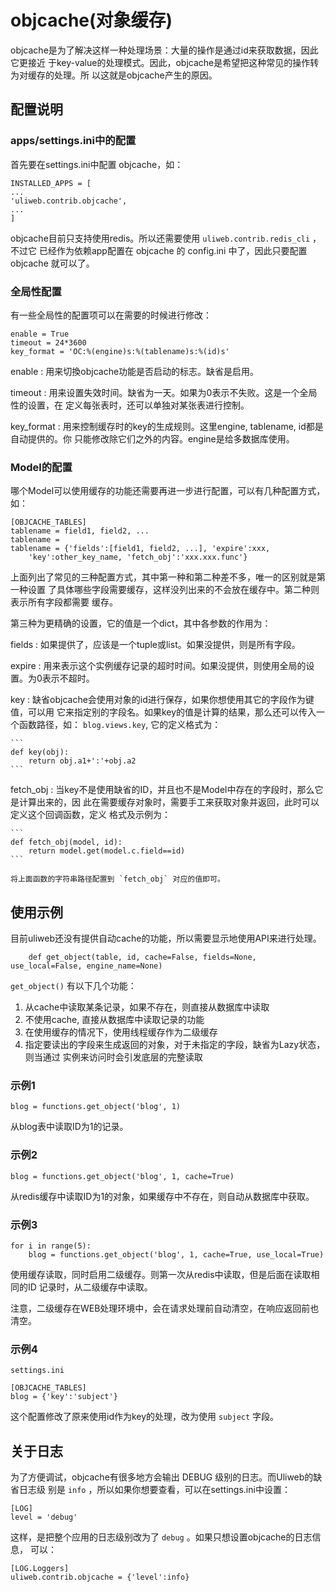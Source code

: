 # objcache(对象缓存)

objcache是为了解决这样一种处理场景：大量的操作是通过id来获取数据，因此它更接近
于key-value的处理模式。因此，objcache是希望把这种常见的操作转为对缓存的处理。所
以这就是objcache产生的原因。

## 配置说明

### apps/settings.ini中的配置

首先要在settings.ini中配置 objcache，如：

```
INSTALLED_APPS = [
...
'uliweb.contrib.objcache',
...
]
```

objcache目前只支持使用redis。所以还需要使用 `uliweb.contrib.redis_cli` ，不过它
已经作为依赖app配置在 objcache 的 config.ini 中了，因此只要配置 objcache 就可以了。

### 全局性配置

有一些全局性的配置项可以在需要的时候进行修改：

```
enable = True
timeout = 24*3600
key_format = 'OC:%(engine)s:%(tablename)s:%(id)s'
```

enable
:   用来切換objcache功能是否启动的标志。缺省是启用。

timeout
:   用来设置失效时间。缺省为一天。如果为0表示不失败。这是一个全局性的设置，在
    定义每张表时，还可以单独对某张表进行控制。
    
key_format
:   用来控制缓存时的key的生成规则。这里engine, tablename, id都是自动提供的。你
    只能修改除它们之外的内容。engine是给多数据库使用。
    
### Model的配置

哪个Model可以使用缓存的功能还需要再进一步进行配置，可以有几种配置方式，如：

```
[OBJCACHE_TABLES]
tablename = field1, field2, ...
tablename = 
tablename = {'fields':[field1, field2, ...], 'expire':xxx, 
    'key':other_key_name, 'fetch_obj':'xxx.xxx.func'}
```

上面列出了常见的三种配置方式，其中第一种和第二种差不多，唯一的区别就是第一种设置
了具体哪些字段需要缓存，这样没列出来的不会放在缓存中。第二种则表示所有字段都需要
缓存。

第三种为更精确的设置，它的值是一个dict，其中各参数的作用为：

fields
:   如果提供了，应该是一个tuple或list。如果没提供，则是所有字段。

expire
:   用来表示这个实例缓存记录的超时时间。如果没提供，则使用全局的设置。为0表示不超时。

key
:   缺省objcache会使用对象的id进行保存，如果你想使用其它的字段作为键值，可以用
    它来指定别的字段名。如果key的值是计算的结果，那么还可以传入一个函数路径，如：
    `blog.views.key`, 它的定义格式为：
    
    ```
    def key(obj):
        return obj.a1+':'+obj.a2
    ```

fetch_obj
:   当key不是使用缺省的ID，并且也不是Model中存在的字段时，那么它是计算出来的，因
    此在需要缓存对象时，需要手工来获取对象并返回，此时可以定义这个回调函数，定义
    格式及示例为：
    
    ```
    def fetch_obj(model, id):
        return model.get(model.c.field==id)
    ```
    
    将上面函数的字符串路径配置到 `fetch_obj` 对应的值即可。

## 使用示例

目前uliweb还没有提供自动cache的功能，所以需要显示地使用API来进行处理。

```
    def get_object(table, id, cache=False, fields=None, use_local=False, engine_name=None)
```

`get_object()` 有以下几个功能：

1. 从cache中读取某条记录，如果不存在，则直接从数据库中读取
2. 不使用cache, 直接从数据库中读取记录的功能
3. 在使用缓存的情况下，使用线程缓存作为二级缓存
4. 指定要读出的字段来生成返回的对象，对于未指定的字段，缺省为Lazy状态，则当通过
   实例来访问时会引发底层的完整读取

### 示例1

```
blog = functions.get_object('blog', 1)
```

从blog表中读取ID为1的记录。

### 示例2

```
blog = functions.get_object('blog', 1, cache=True)
```

从redis缓存中读取ID为1的对象，如果缓存中不存在，则自动从数据库中获取。

### 示例3

```
for i in range(5):
    blog = functions.get_object('blog', 1, cache=True, use_local=True)
```

使用缓存读取，同时启用二级缓存。则第一次从redis中读取，但是后面在读取相同的ID
记录时，从二级缓存中读取。

注意，二级缓存在WEB处理环境中，会在请求处理前自动清空，在响应返回前也清空。

### 示例4

`settings.ini`

```
[OBJCACHE_TABLES]
blog = {'key':'subject'}
```

这个配置修改了原来使用id作为key的处理，改为使用 `subject` 字段。

## 关于日志

为了方便调试，objcache有很多地方会输出 DEBUG 级别的日志。而Uliweb的缺省日志级
别是 `info` ，所以如果你想要查看，可以在settings.ini中设置：

```
[LOG]
level = 'debug'
```

这样，是把整个应用的日志级别改为了 `debug` 。如果只想设置objcache的日志信息，
可以：

```
[LOG.Loggers]
uliweb.contrib.objcache = {'level':info}
```